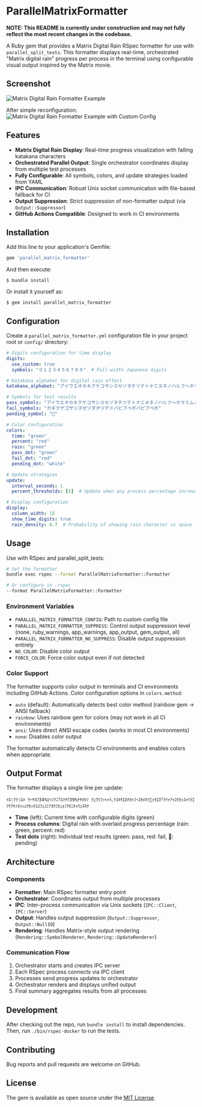 # ParallelMatrixFormatter

**NOTE: This README is currently under construction and may not fully reflect the most recent changes in the codebase.**


A Ruby gem that provides a Matrix Digital Rain RSpec formatter for use with `parallel_split_tests`. This formatter displays real-time, orchestrated "Matrix digital rain" progress per process in the terminal using configurable visual output inspired by the Matrix movie.

## Screenshot

![Matrix Digital Rain Formatter Example](https://raw.githubusercontent.com/vovka/parallel_matrix_formatter/refs/heads/v0.1.0-claude/docs/images/matrix_digital_rain_example.png)

After simple reconfiguration:
![Matrix Digital Rain Formatter Example with Custom Config](https://raw.githubusercontent.com/vovka/parallel_matrix_formatter/refs/heads/v0.1.0-claude/docs/images/arabic_number_with_emoji.png)

## Features

- **Matrix Digital Rain Display**: Real-time progress visualization with falling katakana characters
- **Orchestrated Parallel Output**: Single orchestrator coordinates display from multiple test processes
- **Fully Configurable**: All symbols, colors, and update strategies loaded from YAML
- **IPC Communication**: Robust Unix socket communication with file-based fallback for CI
- **Output Suppression**: Strict suppression of non-formatter output (via `Output::Suppressor`)
- **GitHub Actions Compatible**: Designed to work in CI environments

## Installation

Add this line to your application's Gemfile:

```ruby
gem 'parallel_matrix_formatter'
```

And then execute:

    $ bundle install

Or install it yourself as:

    $ gem install parallel_matrix_formatter

## Configuration

Create a `parallel_matrix_formatter.yml` configuration file in your project root or `config/` directory:

```yaml
# Digits configuration for time display
digits:
  use_custom: true
  symbols: "０１２３４５６７８９"  # Full-width Japanese digits

# Katakana alphabet for digital rain effect
katakana_alphabet: "アイウエオカキクケコサシスセソタチツテトナニヌネノハヒフヘホマミムメモヤユヨラリルレロワヲンガギグゲゴザジズゼゾダヂヅデドバビブベボパピプペポァィゥェォャュョッ"

# Symbols for test results
pass_symbols: "アイウエオカキクケコサシスセソタチツテトナニヌネノハヒフヘホマミムメモヤユヨラリルレロワヲン"
fail_symbols: "ガギグゲゴザジズゼゾダヂヅデドバビブベボパピプペポ"
pending_symbol: "🥄"

# Color configuration
colors:
  time: "green"
  percent: "red"
  rain: "green"
  pass_dot: "green"
  fail_dot: "red"
  pending_dot: "white"

# Update strategies
update:
  interval_seconds: 1
  percent_thresholds: [5]  # Update when any process percentage increases by 5%

# Display configuration
display:
  column_width: 15
  show_time_digits: true
  rain_density: 0.7  # Probability of showing rain character vs space
```

## Usage

Use with RSpec and parallel_split_tests:

```bash
# Set the formatter
bundle exec rspec --format ParallelMatrixFormatter::Formatter

# Or configure in .rspec
--format ParallelMatrixFormatter::Formatter
```

### Environment Variables

- `PARALLEL_MATRIX_FORMATTER_CONFIG`: Path to custom config file
- `PARALLEL_MATRIX_FORMATTER_SUPPRESS`: Control output suppression level (none, ruby_warnings, app_warnings, app_output, gem_output, all)
- `PARALLEL_MATRIX_FORMATTER_NO_SUPPRESS`: Disable output suppression entirely
- `NO_COLOR`: Disable color output
- `FORCE_COLOR`: Force color output even if not detected

### Color Support

The formatter supports color output in terminals and CI environments including GitHub Actions. Color configuration options in `colors.method`:

- `auto` (default): Automatically detects best color method (rainbow gem → ANSI fallback)
- `rainbow`: Uses rainbow gem for colors (may not work in all CI environments)
- `ansi`: Uses direct ANSI escape codes (works in most CI environments)
- `none`: Disables color output

The formatter automatically detects CI environments and enables colors when appropriate.

## Output Format

The formatter displays a single line per update:

```
ｲﾛ:ｸﾗ:ﾛﾒ ｳｰﾔﾖﾌ34%ｴﾍｿｱﾆ｢ﾙﾂﾅｸ39%ﾅﾔﾎｷｿ ﾜ｣ﾜﾘﾌｯﾍｬﾗ､ﾃｽｷﾁｴﾛﾅｶｩﾌｰﾕｾﾒｵｧ🥄ｯﾓｴﾈ｢ﾅﾘｬｱｩｺｹｶｯｽｬﾘﾗｴﾂｹﾃｷｧﾇｩｯｪﾅｾｨﾎﾕﾕﾌｪｺﾐｱﾖｳﾐｾｭｫﾐｳﾓﾆｷｩﾜｪﾈﾈﾅ
```

- **Time** (left): Current time with configurable digits (green)
- **Process columns**: Digital rain with overlaid progress percentage (rain: green, percent: red)
- **Test dots** (right): Individual test results (green: pass, red: fail, 🥄: pending)

## Architecture

### Components

- **Formatter**: Main RSpec formatter entry point
- **Orchestrator**: Coordinates output from multiple processes
- **IPC**: Inter-process communication via Unix sockets (`IPC::Client`, `IPC::Server`)
- **Output**: Handles output suppression (`Output::Suppressor`, `Output::NullIO`)
- **Rendering**: Handles Matrix-style output rendering (`Rendering::SymbolRenderer`, `Rendering::UpdateRenderer`)

### Communication Flow

1. Orchestrator starts and creates IPC server
2. Each RSpec process connects via IPC client
3. Processes send progress updates to orchestrator
4. Orchestrator renders and displays unified output
5. Final summary aggregates results from all processes

## Development

After checking out the repo, run `bundle install` to install dependencies. Then, run `./bin/rspec-docker` to run the tests.

## Contributing

Bug reports and pull requests are welcome on GitHub.

## License

The gem is available as open source under the [MIT License](https://opensource.org/licenses/MIT).
